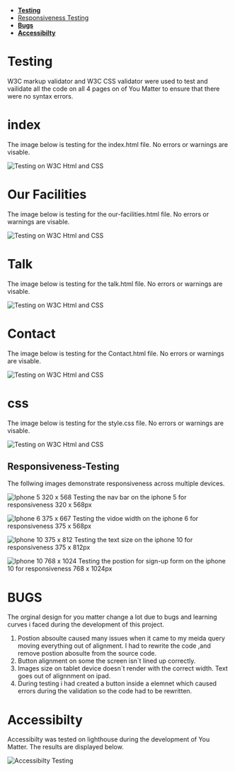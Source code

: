 * [**Testing**](<#testing>)
* [Responsiveness Testing](<#responsiveness-testing>)
* [**Bugs**](<#bugs>)
* [**Accessibilty**](<#accessibilty>)
# Testing
W3C markup validator and W3C CSS validator were used to test and vailidate all the code on all 4  pages on of You Matter to ensure that there were no syntax errors.


 # index
 The image below is testing for the index.html file. No errors or warnings are visable. 

![Testing on W3C Html and CSS](assets/readme-images/index.png)
 # Our Facilities
 The image below is testing for the our-facilities.html file. No errors or warnings are visable. 

![Testing on W3C Html and CSS](assets/readme-images/ourfac.png)
 # Talk
 The image below is testing for the talk.html file. No errors or warnings are visable. 

![Testing on W3C Html and CSS](assets/readme-images/talk3.png)
 # Contact
 The image below is testing for the Contact.html file. No errors or warnings are visable. 

![Testing on W3C Html and CSS](assets/readme-images/contactpage.png)
 # css 
 The image below is testing for the  style.css file. No errors or warnings are visable. 

![Testing on W3C Html and CSS](assets/readme-images/cssval.png)


## Responsiveness-Testing
 The follwing images demonstrate responsiveness across multiple devices.

![Iphone 5 320 x 568](assets/readme-images/iphone5.png) Testing the nav bar on the iphone 5 for responsiveness 320 x 568px


![Iphone 6 375 x 667](assets/readme-images/iphone6.png) Testing the vidoe width on the iphone 6 for responsiveness 375 x 568px


![Iphone 10 375 x 812](assets/readme-images/iphonex.png) Testing the text size on the iphone 10 for responsiveness 375 x 812px 


![Iphone 10 768 x 1024](assets/readme-images/ipad.png) Testing the postion for sign-up form on the iphone 10 for responsiveness 768 x 1024px 
# BUGS
The orginal design for you matter change a lot due to bugs and learning curves i faced during the development of this project. 

  1. Postion absoulte caused many issues when it came to my meida query moving everything out of alignment. I had to rewrite the code ,and remove postion abosulte from the source code.
  2. Button alignment on some the screen isn`t lined up correctly.
  3. Images size on tablet device doesn`t render with the correct width. Text goes out of alignnment on ipad. 
  4. During testing i had created a button inside a elemnet which caused errors during the validation so the code had to be rewritten.


# Accessibilty
Accessibilty was tested on lighthouse during the development of You Matter. The results are displayed below.

![Accessibilty Testing](assets/readme-images/access.png)

